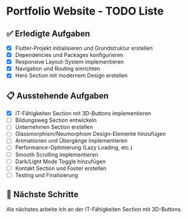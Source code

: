 # Portfolio Website - TODO Liste

## ✅ Erledigte Aufgaben

- [x] Flutter-Projekt initialisieren und Grundstruktur erstellen
- [x] Dependencies und Packages konfigurieren
- [x] Responsive Layout-System implementieren
- [x] Navigation und Routing einrichten
- [x] Hero Section mit modernem Design erstellen

## 📋 Ausstehende Aufgaben

- [x] IT-Fähigkeiten Section mit 3D-Buttons implementieren
- [ ] Bildungsweg Section entwickeln
- [ ] Unternehmen Section erstellen
- [ ] Glassmorphism/Neumorphism Design-Elemente hinzufügen
- [ ] Animationen und Übergänge implementieren
- [ ] Performance-Optimierung (Lazy Loading, etc.)
- [ ] Smooth Scrolling implementieren
- [ ] Dark/Light Mode Toggle hinzufügen
- [ ] Kontakt Section und Footer erstellen
- [ ] Testing und Finalisierung

## 🚀 Nächste Schritte

Als nächstes arbeite ich an der IT-Fähigkeiten Section mit 3D-Buttons.